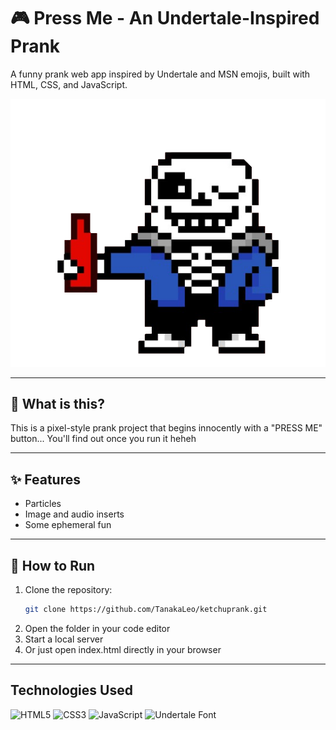 # 🎮 Press Me - An Undertale-Inspired Prank

A funny prank web app inspired by Undertale and MSN emojis, built with HTML, CSS, and JavaScript.

![Sans](assets/img/ketchsans.png)

---

## 🧠 What is this?

This is a pixel-style prank project that begins innocently with a "PRESS ME" button... You'll find out once you run it heheh

---

## ✨ Features
- Particles
- Image and audio inserts
- Some ephemeral fun


---

## 🚀 How to Run

1. Clone the repository:
   ```bash
   git clone https://github.com/TanakaLeo/ketchuprank.git
2. Open the folder in your code editor
3. Start a local server
4. Or just open index.html directly in your browser

---

## Technologies Used

![HTML5](https://img.shields.io/badge/HTML5-E34F26?style=flat&logo=html5&logoColor=white)
![CSS3](https://img.shields.io/badge/CSS3-1572B6?style=flat&logo=css3&logoColor=white)
![JavaScript](https://img.shields.io/badge/JavaScript-F7DF1E?style=flat&logo=javascript&logoColor=black)
![Undertale Font](https://img.shields.io/badge/Font-DeterminationMono-black?style=flat&logo=font-awesome&logoColor=white)

